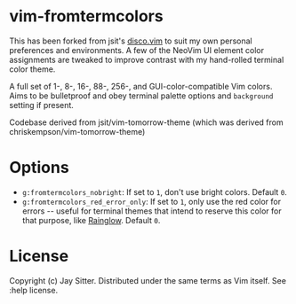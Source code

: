 # vim-fromtermcolors

This has been forked from jsit's [disco.vim](https://github.com/jsit/disco.vim) to suit my own personal preferences and environments. A few of the NeoVim UI element color assignments are tweaked to improve contrast with my hand-rolled terminal color theme.

A full set of 1-, 8-, 16-, 88-, 256-, and GUI-color-compatible Vim colors. Aims to be bulletproof and obey terminal palette options and `background` setting if present.

Codebase derived from jsit/vim-tomorrow-theme (which was derived from chriskempson/vim-tomorrow-theme)

# Options

- `g:fromtermcolors_nobright`: If set to `1`, don't use bright colors. Default `0`.
- `g:fromtermcolors_red_error_only`: If set to `1`, only use the red color for
  errors -- useful for terminal themes that intend to reserve this color for
  that purpose, like [Rainglow](https://rainglow.io/). Default `0`.

# License

Copyright (c) Jay Sitter. Distributed under the same terms as Vim itself. See :help license.
